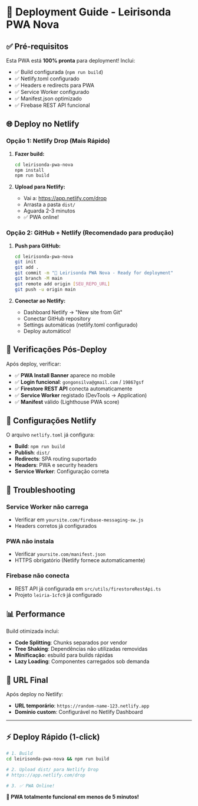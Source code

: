 # 🚀 Deployment Guide - Leirisonda PWA Nova

## ✅ Pré-requisitos

Esta PWA está **100% pronta** para deployment! Inclui:

- ✅ Build configurada (`npm run build`)
- ✅ Netlify.toml configurado
- ✅ Headers e redirects para PWA
- ✅ Service Worker configurado
- ✅ Manifest.json optimizado
- ✅ Firebase REST API funcional

## 🌐 Deploy no Netlify

### Opção 1: Netlify Drop (Mais Rápido)

1. **Fazer build:**

   ```bash
   cd leirisonda-pwa-nova
   npm install
   npm run build
   ```

2. **Upload para Netlify:**
   - Vai a: https://app.netlify.com/drop
   - Arrasta a pasta `dist/`
   - Aguarda 2-3 minutos
   - ✅ PWA online!

### Opção 2: GitHub + Netlify (Recomendado para produção)

1. **Push para GitHub:**

   ```bash
   cd leirisonda-pwa-nova
   git init
   git add .
   git commit -m "🚀 Leirisonda PWA Nova - Ready for deployment"
   git branch -M main
   git remote add origin [SEU_REPO_URL]
   git push -u origin main
   ```

2. **Conectar ao Netlify:**
   - Dashboard Netlify → "New site from Git"
   - Conectar GitHub repository
   - Settings automáticas (netlify.toml configurado)
   - Deploy automático!

## 📱 Verificações Pós-Deploy

Após deploy, verificar:

- ✅ **PWA Install Banner** aparece no mobile
- ✅ **Login funcional**: `gongonsilva@gmail.com` / `19867gsf`
- ✅ **Firestore REST API** conecta automaticamente
- ✅ **Service Worker** registado (DevTools → Application)
- ✅ **Manifest** válido (Lighthouse PWA score)

## 🔧 Configurações Netlify

O arquivo `netlify.toml` já configura:

- **Build**: `npm run build`
- **Publish**: `dist/`
- **Redirects**: SPA routing suportado
- **Headers**: PWA e security headers
- **Service Worker**: Configuração correta

## 🚨 Troubleshooting

### Service Worker não carrega

- Verificar em `yoursite.com/firebase-messaging-sw.js`
- Headers corretos já configurados

### PWA não instala

- Verificar `yoursite.com/manifest.json`
- HTTPS obrigatório (Netlify fornece automaticamente)

### Firebase não conecta

- REST API já configurada em `src/utils/firestoreRestApi.ts`
- Projeto `leiria-1cfc9` já configurado

## 📊 Performance

Build otimizada inclui:

- **Code Splitting**: Chunks separados por vendor
- **Tree Shaking**: Dependências não utilizadas removidas
- **Minificação**: esbuild para builds rápidas
- **Lazy Loading**: Componentes carregados sob demanda

## 🎯 URL Final

Após deploy no Netlify:

- **URL temporário**: `https://random-name-123.netlify.app`
- **Domínio custom**: Configurável no Netlify Dashboard

---

## ⚡ Deploy Rápido (1-click)

```bash
# 1. Build
cd leirisonda-pwa-nova && npm run build

# 2. Upload dist/ para Netlify Drop
# https://app.netlify.com/drop

# 3. ✅ PWA Online!
```

**🎉 PWA totalmente funcional em menos de 5 minutos!**
